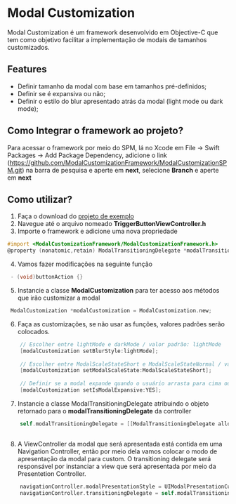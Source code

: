 # Modal Customization

Modal Customization é um framework desenvolvido em Objective-C que tem como objetivo facilitar a implementação de modais de tamanhos customizados. 

## Features
- Definir tamanho da modal com base em tamanhos pré-definidos;
- Definir se é expansiva ou não; 
- Definir o estilo do blur apresentado atrás da modal (light mode ou dark mode);


## Como Integrar o framework ao projeto?

Para acessar o framework por meio do SPM, lá no Xcode em File -> Swift Packages -> Add Package Dependency,
adicione o link (https://github.com/ModalCustomizationFramework/ModalCustomizationSPM.git) na barra de pesquisa e aperte em **next**,
selecione **Branch** e aperte em **next**

## Como utilizar?

1. Faça o download do [projeto de exemplo](https://github.com/ModalCustomizationFramework/Example)
2. Navegue até o arquivo nomeado **TriggerButtonViewController.h**
3. Importe o framework e adicione uma nova propriedade
~~~objective-c
#import <ModalCustomizationFramework/ModalCustomizationFramework.h>
@property (nonatomic,retain) ModalTransitioningDelegate *modalTransitioningDelegate;
~~~
4. Vamos fazer modificações na seguinte função 
~~~objective-c
 - (void)buttonAction {}
~~~
5. Instancie a classe **ModalCustomization** para ter acesso aos métodos que irão customizar a modal
~~~objective-c
 ModalCustomization *modalCustomization = ModalCustomization.new;
~~~

6. Faça as customizações, se não usar as funções, valores padrões serão colocados. 
~~~objective-c
    // Escolher entre lightMode e darkMode / valor padrão: lightMode
    [modalCustomization setBlurStyle:lightMode];
    
    // Escolher entre ModalScaleStateShort e ModalScaleStateNormal / valor padrão : ModalScaleStateNormal
    [modalCustomization setModalScaleState:ModalScaleStateShort];
    
    // Definir se a modal expande quando o usuário arrasta para cima ou se permanece com a mesma altura / valor padrão : NO
    [modalCustomization setIsModalExpansive:YES];
~~~
7. Instancie a classe ModalTransitioningDelegate atribuindo o objeto retornado para o **modalTransitioningDelegate** da controller
~~~objective-c
    self.modalTransitioningDelegate = [[ModalTransitioningDelegate alloc] initWithViewController:self
                                                                          presentingViewController: navigationController];
~~~

8. A ViewController da modal que será apresentada está contida em uma Navigation Controller, então por meio dela vamos colocar o modo de 
   apresentação da modal para custom. O transitioning delegate será responsável por instanciar a view que será apresentada por meio da
   Presentetion Controller.
   
~~~objective-c
    navigationController.modalPresentationStyle = UIModalPresentationCustom;
    navigationController.transitioningDelegate = self.modalTransitioningDelegate;
~~~

    
    
